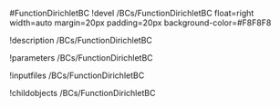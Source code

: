<!-- MOOSE Object Documentation Stub: Remove this when content is added. -->
#FunctionDirichletBC
!devel /BCs/FunctionDirichletBC float=right width=auto margin=20px padding=20px background-color=#F8F8F8

!description /BCs/FunctionDirichletBC

!parameters /BCs/FunctionDirichletBC

!inputfiles /BCs/FunctionDirichletBC

!childobjects /BCs/FunctionDirichletBC

